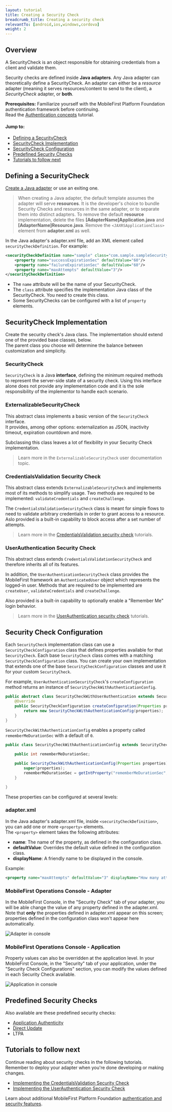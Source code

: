 ```yaml
---
layout: tutorial
title: Creating a Security Check
breadcrumb_title: Creating a security check
relevantTo: [android,ios,windows,cordova]
weight: 2
---
```

## Overview
A SecurityCheck is an object responsible for obtaining credentials from a client and validate them.

Security checks are defined inside **Java adapters**. Any Java adapter can theoretically define a SecurityCheck. An adapter can either be a *resource* adapter (meaning it serves resources/content to send to the client), a *SecurityCheck* adapter, or **both**.

**Prerequisites:** Familiarize yourself with the MobileFirst Platform Foundation authentication framework before continuing.  
Read the [Authentication concepts](../authentication-concepts/) tutorial.

#### Jump to:

* [Defining a SecurityCheck](#defining-a-securitycheck)
* [SecurityCheck Implementation](#securitycheck-implementation)
* [SecurityCheck Configuration](#securitycheckconfiguration)
* [Predefined Security Checks](#predefined-security-check)
* [Tutorials to follow next](#tutorials-to-follow-next)

## Defining a SecurityCheck
[Create a Java adapter](../../adapters/creating-adapters/) or use an exiting one.

> When creating a Java adapter, the default template assumes the adapter will serve **resources**. It is the developer's choice to bundle Security Checks and resources in the same adapter, or to separate them into distinct adapters.
To remove the default **resource** implementation, delete the files **[AdapterName]Application.java** and **[AdapterName]Resource.java**. Remove the `<JAXRSApplicationClass>` element from **adapter.xml** as well.

In the Java adapter's adapter.xml file, add an XML element called `securityCheckDefinition`. For example:

```xml
<securityCheckDefinition name="sample" class="com.sample.sampleSecurityCheck">
    <property name="successExpirationSec" defaultValue="60"/>
    <property name="failureExpirationSec" defaultValue="60"/>
    <property name="maxAttempts" defaultValue="3"/>
</securityCheckDefinition>
```

- The `name` attribute will be the name of your SecurityCheck.
- The `class` attribute specifies the implementation Java class of the SecurityCheck. You need to create this class.
- Some SecurityChecks can be configured with a list of `property` elements.

## SecurityCheck Implementation
Create the security check's Java class. The implementation should extend one of the provided base classes, below.  
The parent class you choose will determine the balance between customization and simplicity.

### SecurityCheck
`SecurityCheck` is a Java **interface**, defining the minimum required methods to represent the server-side state of a security check. Using this interface alone does not provide any implementation code and it is the sole responsibility of the implementor to handle each scenario.

### ExternalizableSecurityCheck
This abstract class implements a basic version of the `SecurityCheck` interface.  
It provides, among other options: externalization as JSON, inactivity timeout, expiration countdown and more.

Subclassing this class leaves a lot of flexibility in your Security Check implementation.

> Learn more in the `ExternalizableSecurityCheck` user documentation topic.

### CredentialsValidation Security Check
This abstract class extends `ExternalizableSecurityCheck` and implements most of its methods to simplify usage. Two methods are required to be implemented: `validateCredentials` and `createChallenge`.

The `CredentialsValidationSecurityCheck` class is meant for simple flows to need to validate arbitrary credentials in order to grant access to a resource. Aslo provided is a built-in capability to block access after a set number of attempts.

> Learn more in the [CredentialsValidation security check](../credentials-validation/) tutorials.

### UserAuthentication Security Check
This abstract class extends `CredentialsValidationSecurityCheck` and therefore inherits all of its features.

In addition, the `UserAuthenticationSecurityCheck` class provides the MobileFirst framework an `AuthenticatedUser` object which represents the logged-in user. Methods that are required to be implemented are `createUser`, `validateCredentials` and `createChallenge`.

Also provided is a built-in capability to optionally enable a "Remember Me" login behavior.

> Learn more in the [UserAuthentication security check](../user-authentication/) tutorials.

## Security Check Configuration
Each `SecurityCheck` implementation class can use a `SecurityCheckConfiguration` class that defines properties available for that `SecurityCheck`. Each base `SecurityCheck` class comes with a matching `SecurityCheckConfiguration` class. You can create your own implementation that extends one of the base `SecurityCheckConfiguration` classes and use it for your custom `SecurityCheck`.

For example, `UserAuthenticationSecurityCheck`'s `createConfiguration` method returns an instance of `SecurityCheckWithAuthenticationConfig`.

```java
public abstract class SecurityCheckWithUserAuthentication extends SecurityCheckWithAttempts {
    @Override
    public SecurityCheckConfiguration createConfiguration(Properties properties) {
        return new SecurityCheckWithAuthenticationConfig(properties);
    }
}
```

`SecurityCheckWithAuthenticationConfig` enables a property called `rememberMeDurationSec` with a default of `0`.

```java
public class SecurityCheckWithAuthenticationConfig extends SecurityCheckWithAttemptsConfig {

    public int rememberMeDurationSec;

    public SecurityCheckWithAuthenticationConfig(Properties properties) {
        super(properties);
        rememberMeDurationSec = getIntProperty("rememberMeDurationSec", properties, 0);
    }

}
```

These properties can be configured at several levels:

### adapter.xml
In the Java adapter's adapter.xml file, inside `<securityCheckDefinition>`, you can add one or more `<property>` elements.  
The `<property>` element takes the following attributes:

- **name**: The name of the property, as defined in the configuration class.
- **defaultValue**: Overrides the default value defined in the configuration class.
- **displayName**: A friendly name to be displayed in the console.

Example:

```xml
<property name="maxAttempts" defaultValue="3" displayName="How many attempts are allowed"/>
```

### MobileFirst Operations Console - Adapter
In the MobileFirst Console, in the "Security Check" tab of your adapter, you will be able change the value of any property defined in the adapter.xml.  
Note that **only** the properties defined in adapter.xml appear on this screen; properties defined in the configuration class won't appear here automatically.

![Adapter in console](console-adapter-security.png)

### MobileFirst Operations Console - Application
Property values can also be overridden at the application level. In your MobileFirst Console, in the "Security" tab of your application, under the "Security Check Configurations" section, you can modify the values defined in each Security Check available.

![Application in console](console-application-security.png)

## Predefined Security Checks
Also available are these predefined security checks:

- [Application Authenticity](../application-authenticity/)
- [Direct Update](../../using-the-mfpf-sdk/direct-update)
- LTPA

## Tutorials to follow next
Continue reading about security checks in the following tutorials.  
Remember to deploy your adapter when you're done developing or making changes.

* [Implementing the CredentialsValidation Security Check](../credentials-validation/)
* [Implementing the UserAuthentication Security Check](../user-authentication/)

Learn about additional MobileFirst Platform Foundation [authentication and security features](../).
